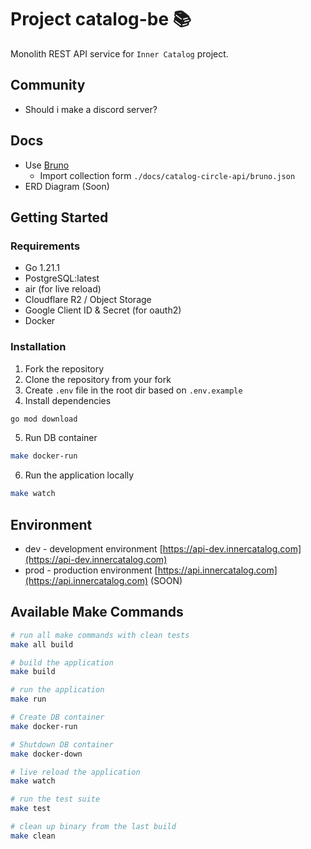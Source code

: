 # Project catalog-be 📚

Monolith REST API service for `Inner Catalog` project.

## Community

- Should i make a discord server?

## Docs

- Use [Bruno](https://www.usebruno.com/)
  - Import collection form `./docs/catalog-circle-api/bruno.json`
- ERD Diagram (Soon)

## Getting Started

### Requirements

- Go 1.21.1
- PostgreSQL:latest
- air (for live reload)
- Cloudflare R2 / Object Storage
- Google Client ID & Secret (for oauth2)
- Docker

### Installation

1. Fork the repository
2. Clone the repository from your fork
3. Create `.env` file in the root dir based on `.env.example`
4. Install dependencies

```bash
go mod download
```

5. Run DB container

```bash
make docker-run
```

6. Run the application locally

```bash
make watch
```

## Environment

- dev - development environment [https://api-dev.innercatalog.com](https://api-dev.innercatalog.com)
- prod - production environment [https://api.innercatalog.com](https://api.innercatalog.com) (SOON)

## Available Make Commands

```bash
# run all make commands with clean tests
make all build

# build the application
make build

# run the application
make run

# Create DB container
make docker-run

# Shutdown DB container
make docker-down

# live reload the application
make watch

# run the test suite
make test

# clean up binary from the last build
make clean
```
